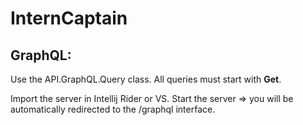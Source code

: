 # InternCaptain

## GraphQL:
Use the API.GraphQL.Query class.
All queries must start with __Get__.

Import the server in Intellij Rider or VS.
Start the server => you will be automatically redirected to the /graphql interface.

